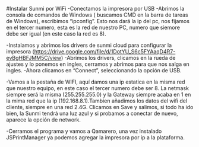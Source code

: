 #Instalar Sunmi por WiFi
-Conectamos la impresora por USB
-Abrimos la consola de comandos de Windows ( buscamos CMD en la barra de tareas de Windows), escribimos “ipconfig”. Esto nos dará la ip del pc, nos fijamos en el tercer numero, esta es la red de nuestro PC, numero que siemore debe ser igual (en este caso la red es 8).

-Instalamos y abrimos los drivers de sunmi cloud para configurar la impresora (https://drive.google.com/file/d/1DotYU_S6c5FYAaqD4R7-evBgHBFJMM5C/view)
-Abrimos los drivers, clicamos en la rueda de ajustes y lo ponemos en ingles, cerramos y abrimos para que nos salga en ingles.
-Ahora clicamos en “Connect”, seleccionando la opción de USB.

-Vamos a la pestaña de WIFI, aquí damos una ip estatica en la misma red que nuestro equipo, en este caso el tercer numero debe ser 8. La netmask siempre será la misma (255.255.255.0) y la Gateway siempre acaba en 1 en la mima red que la ip (192.168.8.1).Tambien añadimos los datos del wifi del cliente, siempre en una red 2.4G. Clicamos en Save y salimos, si todo ha ido bien, la Sunmi tendrá una luz azul y si probamos a conectar de nuevo, aparece la opción de network.

-Cerramos el programa y vamos a Qamarero, una vez instalado JSPrintManager ya podemos agregar la impresora por ip a la plataforma.

